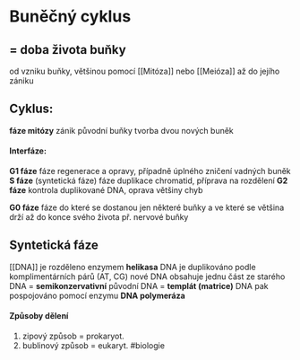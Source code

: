# Buněčný cyklus
## = doba života buňky
od vzniku buňky, většinou pomocí [[Mitóza]] nebo [[Meióza]]
až do jejího zániku
## Cyklus:
**fáze mitózy**
zánik původní buňky
tvorba dvou nových buněk
#### Interfáze:
**G1 fáze**
fáze regenerace a opravy, případně úplného zničení vadných buněk
**S fáze** (syntetická fáze)
fáze duplikace chromatid, příprava na rozdělení
**G2 fáze**
kontrola duplikované DNA, oprava většiny chyb

**G0 fáze**
fáze do které se dostanou jen některé buňky a ve které se většina drží až do konce svého života
př. nervové buňky
## Syntetická fáze
[[DNA]] je rozděleno enzymem **helikasa**
DNA je duplikováno podle komplimentárních párů (AT, CG)
nové DNA obsahuje jednu část ze starého DNA = **semikonzervativní**
původní DNA =  **templát (matrice)**
DNA pak pospojováno pomocí enzymu **DNA polymeráza** 
#### Způsoby dělení
1. zipový způsob = prokaryot.
2. bublinový způsob = eukaryt.
#biologie 